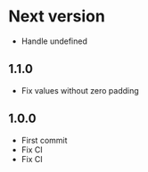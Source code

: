 # Next version
+ Handle undefined

## 1.1.0
+ Fix values without zero padding

## 1.0.0
+ First commit
+ Fix CI
+ Fix CI